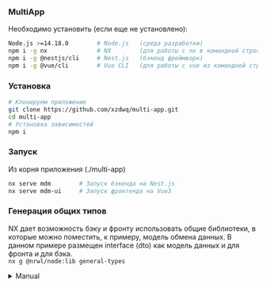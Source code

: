 ### MultiApp
Необходимо установить (если еще не установлено):
```bash
Node.js >=14.18.0        # Node.js   (среда разработки)
npm i -g nx              # NX        (для работы с nx в командной строке)
npm i -g @nestjs/cli     # Nest.js   (бэкенд фреймворк)
npm i -g @vue/cli        # Vue CLI   (для работы с vue из командной строки)
```
### Установка
```bash
# Клонируем приложение
git clone https://github.com/xzdwq/multi-app.git
cd multi-app
# Установка зависимостей
npm i
```

### Запуск
Из корня приложения (./multi-app)
```bash
nx serve mdm        # Запуск бэкенда на Nest.js
nx serve mdm-ui     # Запуск фронтенда на Vue3
```
### Генерация общих типов
NX дает возможность бэку и фронту использовать общие библиотеки, в которые можно поместить, к примеру, модель обмена данных. В данном примере размещен interface (dto) как модель данных и для фронта и для бэка.  
`nx g @nrwl/node:lib general-types`  

<details>
<summary>Manual</summary>

- [Vue3](https://v3.vuejs.org/)
  - `npm i nx-vue3-vite -D`
  - `nx g nx-vue3-vite:app <app-name>`
  - run: `nx serve <app-name>`
- [Nest](https://nestjs.com)
  - `npm i -D @nrwl/nest`
- [React](https://reactjs.org)
  - `npm i -D @nrwl/react`
- Web (no framework frontends)
  - `npm i -D @nrwl/web`
- [Angular](https://angular.io)
  - `npm i -D @nrwl/angular`
- [Express](https://expressjs.com)
  - `npm i -D @nrwl/express`
- [Node](https://nodejs.org)
  - `npm i -D @nrwl/node`

There are also many [community plugins](https://nx.dev/community) you could add.

## Generate an application

Run `nx g @nrwl/react:app my-app` to generate an application.

> You can use any of the plugins above to generate applications as well.

When using Nx, you can create multiple applications and libraries in the same workspace.

## Generate a library

Run `nx g @nrwl/react:lib my-lib` to generate a library.

> You can also use any of the plugins above to generate libraries as well.

Libraries are shareable across libraries and applications. They can be imported from `@multi-app/mylib`.

## Development server

Run `nx serve my-app` for a dev server. Navigate to http://localhost:4200/. The app will automatically reload if you change any of the source files.

## Code scaffolding

Run `nx g @nrwl/react:component my-component --project=my-app` to generate a new component.

## Build

Run `nx build my-app` to build the project. The build artifacts will be stored in the `dist/` directory. Use the `--prod` flag for a production build.

## Running unit tests

Run `nx test my-app` to execute the unit tests via [Jest](https://jestjs.io).

Run `nx affected:test` to execute the unit tests affected by a change.

## Running end-to-end tests

Run `ng e2e my-app` to execute the end-to-end tests via [Cypress](https://www.cypress.io).

Run `nx affected:e2e` to execute the end-to-end tests affected by a change.

## Understand your workspace

Run `nx dep-graph` to see a diagram of the dependencies of your projects.

</details>
